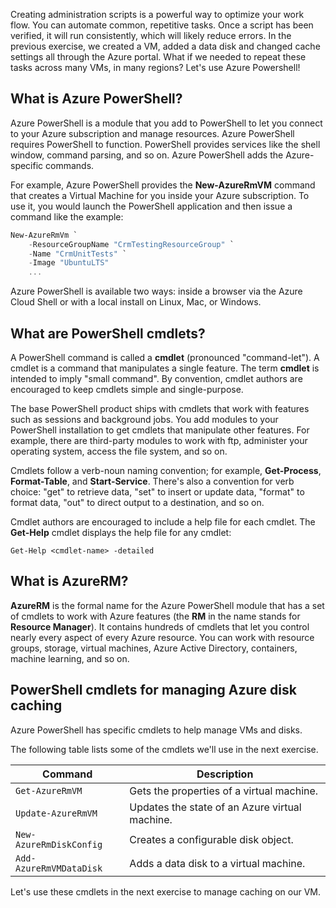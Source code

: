 Creating administration scripts is a powerful way to optimize your work flow. You can automate common, repetitive tasks. Once a script has been verified, it will run consistently, which will likely reduce errors. In the previous exercise, we created a VM, added a data disk and changed cache settings all through the Azure portal. What if we needed to repeat these tasks across many VMs, in many regions? Let's use Azure Powershell!

## What is Azure PowerShell?
Azure PowerShell is a module that you add to PowerShell to let you connect to your Azure subscription and manage resources. Azure PowerShell requires PowerShell to function. PowerShell provides services like the shell window, command parsing, and so on. Azure PowerShell adds the Azure-specific commands.

For example, Azure PowerShell provides the **New-AzureRmVM** command that creates a Virtual Machine for you inside your Azure subscription. To use it, you would launch the PowerShell application and then issue a command like the  example:

```powershell
New-AzureRmVm `
    -ResourceGroupName "CrmTestingResourceGroup" `
    -Name "CrmUnitTests" `
    -Image "UbuntuLTS"
    ...
```
Azure PowerShell is available two ways: inside a browser via the Azure Cloud Shell or with a local install on Linux, Mac, or Windows.

## What are PowerShell cmdlets?

A PowerShell command is called a **cmdlet** (pronounced "command-let"). A cmdlet is a command that manipulates a single feature. The term **cmdlet** is intended to imply "small command". By convention, cmdlet authors are encouraged to keep cmdlets simple and single-purpose.

The base PowerShell product ships with cmdlets that work with features such as sessions and background jobs. You add modules to your PowerShell installation to get cmdlets that manipulate other features. For example, there are third-party modules to work with ftp, administer your operating system, access the file system, and so on.

Cmdlets follow a verb-noun naming convention; for example, **Get-Process**, **Format-Table**, and **Start-Service**. There's also a convention for verb choice: "get" to retrieve data, "set" to insert or update data, "format" to format data, "out" to direct output to a destination, and so on.

Cmdlet authors are encouraged to include a help file for each cmdlet. The **Get-Help** cmdlet displays the help file for any cmdlet:

```
Get-Help <cmdlet-name> -detailed
```
## What is AzureRM?

**AzureRM** is the formal name for the Azure PowerShell module that has a set of cmdlets to work with Azure features (the **RM** in the name stands for **Resource Manager**). It contains hundreds of cmdlets that let you control nearly every aspect of every Azure resource. You can work with resource groups, storage, virtual machines, Azure Active Directory, containers, machine learning, and so on.

## PowerShell cmdlets for managing Azure disk caching

Azure PowerShell has specific cmdlets to help manage VMs and disks. 

The following table lists some of the cmdlets we'll use in the next exercise.

|Command  |Description  |
|---------|---------|
|`Get-AzureRmVM`     |  Gets the properties of a virtual machine.       |        $myVM
|`Update-AzureRmVM`     |  Updates the state of an Azure virtual machine.       |        
|`New-AzureRmDiskConfig`     |  Creates a configurable disk object.       |        
|`Add-AzureRmVMDataDisk`     |  Adds a data disk to a virtual machine.   |      


Let's use these cmdlets in the next exercise to manage caching on our VM.
